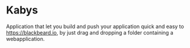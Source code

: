 # Kabys

Application that let you build and push your application quick and easy to https://blackbeard.io, by just drag and dropping a folder containing a webapplication.

